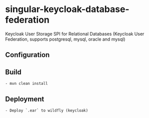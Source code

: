 # singular-keycloak-database-federation

Keycloak User Storage SPI for Relational Databases (Keycloak User Federation, supports postgresql, mysql, oracle and mysql)

## Configuration





## Build

    - mvn clean install

## Deployment

    - Deploy `.ear` to wildfly (keycloak)

